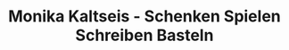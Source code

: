 ---
title: "Monika Kaltseis - Schenken Spielen Schreiben Basteln"
url: /peuerbach/monika-kaltseis-schenken-spielen-schreiben-basteln/
shop: Schreibwaren
---